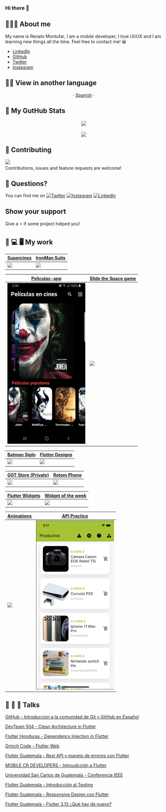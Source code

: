### Hi there 👋
## 👨🏻‍💻 About me
My name is Renato Montufar, I am a mobile developer, I love UI/UX and I am learning new things all the time. Feel free to contact me! 😀

- [LinkedIn](https://www.linkedin.com/in/deus-magna/)
- [GitHub](https://github.com/deus-magna/)
- [Twitter](https://twitter.com/deus_magna)
- [Instagram](https://www.instagram.com/deus_magna/) 

## 🏴‍☠️ View in another language
<p align="center">
    ·
    <a href="/docs/readme_es.md">Spanish</a>
    ·
  </p>
    
## 👀 My GutHub Stats

<div style="align:center;" align="center">
  <center>
    <img align="center" src="https://github-readme-stats.vercel.app/api?username=deus-magna&count_private=true&show_icons=true&theme=nord" />
  </center>
</div>
&nbsp;&nbsp;
<div style="align:center;" align="center">
  <center>
    <img align="center" src="https://github-readme-stats.vercel.app/api/top-langs/?username=deus-magna&layout=compact&langs_count=8&theme=nord" />
  </center>
</div>

## 🤝 Contributing
![](https://visitor-badge.glitch.me/badge?page_id=deus-magna.deus-magna&right_color=red)  
Contributions, issues and feature requests are welcome!

## 🤔 Questions?
You can find me on [![Twitter](https://img.shields.io/twitter/follow/deus_magna?style=social)](https://twitter.com/burhanrashid52) [![Instagram](https://img.shields.io/badge/Instagram-%40deus__magna-orange)](https://www.instagram.com/deus_magna/) [![LinkedIn](https://img.shields.io/badge/LinkedIn-%40deus--magna-blue)](https://www.linkedin.com/in/deus-magna/)

## Show your support

Give a ⭐️ if some project helped you!

## 📲 💻 🖥 My work

| [Supercines](https://github.com/deus-magna/supercines/blob/main/README.md)      | [IronMan Suits](https://github.com/deus-magna/ironman-suits-app) |
| ----------- | ----------- |
| <img src="assets/supercines.gif" width="250">    | <img src="assets/ironman.gif" width="250">       |

| [Peliculas-app](https://github.com/deus-magna/peliculas-app)      |  [Slide the Space game](https://github.com/deus-magna/slide_puzzle_game) |
| ----------- | ----------- |
| <img src="assets/peliculas.jpg" width="250">    | <img src="https://res.cloudinary.com/rmontufar1792/image/upload/v1713214345/github/npgh1niuibeowlackqn1.png" width="250">       |

| [Batman SigIn](https://github.com/deus-magna/batman_signin)      | [Flutter Designs](https://github.com/deus-magna/flutter-designs) |
| ----------- | ----------- |
| <img src="https://media.giphy.com/media/3wUWZLX6yLxs9ZpuFm/giphy.gif" width="250">    |   <img src="https://res.cloudinary.com/rmontufar1792/image/upload/v1619558600/github/designs.png" width="250">     |

| [GGT Store (Private)](https://github.com/deus-magna/)      | [Rotom Phone](https://github.com/deus-magna/rotom_phone) |
| ----------- | ----------- |
| <img src="https://media.giphy.com/media/NwUarEu4NtVNRTRsUF/giphy.gif" width="250">    |   <img src="https://media.giphy.com/media/yiWCl9U98dMo9024bV/giphy.gif" width="250">     |

| [Flutter Widgets](https://github.com/deus-magna/componentes)      | [Widget of the week](https://github.com/deus-magna/flutter-widget-of-the-week) |
| ----------- | ----------- |
| <img src="https://media.giphy.com/media/rU3WBlCe93JuzJNozS/giphy.gif" width="250">    |   <img src="https://media.giphy.com/media/hTBgJyKgn3Lsg840jy/giphy.gif" width="250">     |

| [Animations](https://github.com/deus-magna/animations)      | [API Practice](https://github.com/deus-magna/restapi_practice)  |
| ----------- | ----------- |
| <img src="https://media.giphy.com/media/Zq5fCrbiJYV83iVutM/giphy.gif" width="250">    |    <img src="assets/api_practice.png" width="250"> |

## 🙊 🙈 🙉 Talks

[GitHub - Introduccion a la comunidad de Git y GitHub en Español](https://youtu.be/lbV93FwHq5s)  

[DevTeam 504 - Clean Architecture in Flutter](https://youtu.be/Ger3Oh9qE-w)  

[Flutter Honduras - Dependency Injection in Flutter](https://youtu.be/DlgQq1jiChM?t=3727)  

[Grinch Code - Flutter Web](https://youtu.be/XUYUSqo5JRs)  

[Flutter Guatemala - Rest API y manejo de errores con Flutter](https://youtu.be/fAbySSpkuvA)  

[MOBILE CR DEVELOPERS - Introudcción a Flutter](https://youtu.be/uJSBoyeGoKo)  

[Universidad San Carlos de Guatemala - Conferencia IEEE](https://youtu.be/8YX1TKhxE5I)

[Flutter Guatemala - Introducción al Testing](https://www.youtube.com/live/hM2RwINfcrQ?si=AGr8CYbvU2HSSBgF )

[Flutter Guatemala - Responsive Design con Flutter](https://www.youtube.com/live/-_apNANuzKU?si=ec-u_O0dWISWMSTy )

[Flutter Guatemala - Flutter 3.13 ¿Qué hay de nuevo?](https://www.youtube.com/live/OBorO2eNDAU?si=gGTf3RC0pHgSoOaE)


